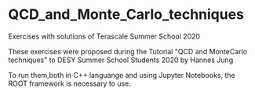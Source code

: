 # QCD_and_Monte_Carlo_techniques
Exercises with solutions of Terascale Summer School 2020

These exercises were proposed during the Tutorial "QCD and MonteCarlo techniques" 
to DESY Summer School Students 2020 by Hannes Jung

To run them,both in C++ languange and using Jupyter Notebooks, the ROOT framework is necessary to use.
